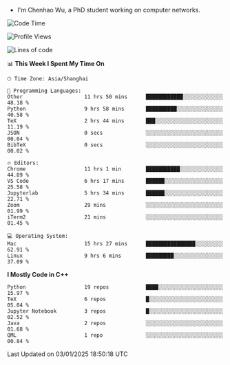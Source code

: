 - I'm Chenhao Wu, a PhD student working on computer networks.

<!--START_SECTION:waka-->
![Code Time](http://img.shields.io/badge/Code%20Time-295%20hrs%207%20mins-blue)

![Profile Views](http://img.shields.io/badge/Profile%20Views-0-blue)

![Lines of code](https://img.shields.io/badge/From%20Hello%20World%20I%27ve%20Written-12.4%20million%20lines%20of%20code-blue)

📊 **This Week I Spent My Time On** 

```text
🕑︎ Time Zone: Asia/Shanghai

💬 Programming Languages: 
Other                    11 hrs 50 mins      ████████████░░░░░░░░░░░░░   48.18 % 
Python                   9 hrs 58 mins       ██████████░░░░░░░░░░░░░░░   40.58 % 
TeX                      2 hrs 44 mins       ███░░░░░░░░░░░░░░░░░░░░░░   11.19 % 
JSON                     0 secs              ░░░░░░░░░░░░░░░░░░░░░░░░░   00.04 % 
BibTeX                   0 secs              ░░░░░░░░░░░░░░░░░░░░░░░░░   00.02 % 

🔥 Editors: 
Chrome                   11 hrs 1 min        ███████████░░░░░░░░░░░░░░   44.89 % 
VS Code                  6 hrs 17 mins       ██████░░░░░░░░░░░░░░░░░░░   25.58 % 
Jupyterlab               5 hrs 34 mins       ██████░░░░░░░░░░░░░░░░░░░   22.71 % 
Zoom                     29 mins             ░░░░░░░░░░░░░░░░░░░░░░░░░   01.99 % 
iTerm2                   21 mins             ░░░░░░░░░░░░░░░░░░░░░░░░░   01.45 % 

💻 Operating System: 
Mac                      15 hrs 27 mins      ████████████████░░░░░░░░░   62.91 % 
Linux                    9 hrs 6 mins        █████████░░░░░░░░░░░░░░░░   37.09 % 
```

**I Mostly Code in C++** 

```text
Python                   19 repos            ████░░░░░░░░░░░░░░░░░░░░░   15.97 % 
TeX                      6 repos             █░░░░░░░░░░░░░░░░░░░░░░░░   05.04 % 
Jupyter Notebook         3 repos             █░░░░░░░░░░░░░░░░░░░░░░░░   02.52 % 
Java                     2 repos             ░░░░░░░░░░░░░░░░░░░░░░░░░   01.68 % 
QML                      1 repo              ░░░░░░░░░░░░░░░░░░░░░░░░░   00.84 % 
```




 Last Updated on 03/01/2025 18:50:18 UTC
<!--END_SECTION:waka-->
